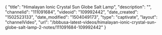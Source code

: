{
    "title": "Himalayan Ionic Crystal Sun Globe Salt Lamp",
    "description": "",
    "channelid": "111091684",
    "videoid": "109992442",
    "date_created": "1502523133",
    "date_modified": "1504049173",
    "type": "captivate",
    "layout": "channelVideo",
    "url": "\/bbbusa-latest-videos\/himalayan-ionic-crystal-sun-globe-salt-lamp-2-notes\/111091684-109992442"
}
